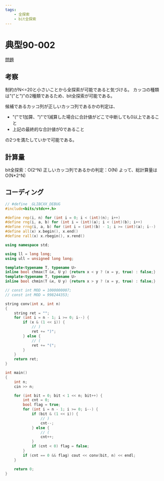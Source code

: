 ```yaml
---
tags:
    - 全探索
    - bit全探索
---
```


# 典型90-002

[問題](https://atcoder.jp/contests/typical90/tasks/typical90_b)

## 考察

制約がN<=20と小さいことから全探索が可能であると気づける。
カッコの種類は"("と")"の2種類であるため、bit全探索が可能である。

候補であるカッコ列が正しいカッコ列であるかの判定は、

- "("で1加算、")"で1減算した場合に合計値がどこで中断しても0以上であること
- 上記の最終的な合計値が0であること

の2つを満たしていかで可能である。

## 計算量

bit全探索：O(2^N)
正しいカッコ列であるかの判定：O(N)
よって、総計算量は
O(N*2^N)

## コーディング

```cpp
// #define _GLIBCXX_DEBUG
#include<bits/stdc++.h>

#define rep(i, n) for (int i = 0; i < (int)(n); i++)
#define rng(i, a, b) for (int i = (int)(a); i < (int)(b); i++)
#define rrng(i, a, b) for (int i = (int)(b) - 1; i >= (int)(a); i--)
#define all(x) x.begin(), x.end()
#define rall(x) x.rbegin(), x.rend()

using namespace std;

using ll = long long;
using ull = unsigned long long;

template<typename T, typename U>
inline bool chmax(T &x, U y) {return x < y ? (x = y, true) : false;}
template<typename T, typename U>
inline bool chmin(T &x, U y) {return x > y ? (x = y, true) : false;}

// const int MOD = 1000000007;
// const int MOD = 998244353;

string conv(int x, int n)
{
    string ret = "";
    for (int i = n - 1; i >= 0; i--) {
        if (x & (1 << i)) {
            // )
            ret += ")";
        } else {
            // (
            ret += "(";
        }
    }
    return ret;
}

int main()
{
    int n;
    cin >> n;

    for (int bit = 0; bit < 1 << n; bit++) {
        int cnt = 0;
        bool flag = true;
        for (int i = n - 1; i >= 0; i--) {
            if (bit & (1 << i)) {
                // )
                cnt--;
            } else {
                // (
                cnt++;
            }
            if (cnt < 0) flag = false;
        }
        if (cnt == 0 && flag) cout << conv(bit, n) << endl;
    }

    return 0;
}
```
